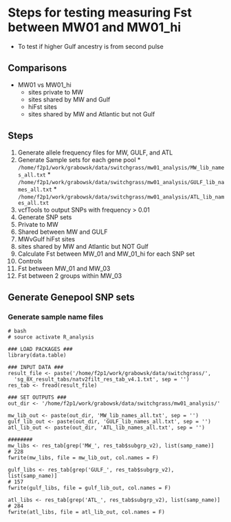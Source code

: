 # Steps for testing measuring Fst between MW01 and MW01_hi
* To test if higher Gulf ancestry is from second pulse

## Comparisons
* MW01 vs MW01_hi
  * sites private to MW
  * sites shared by MW and Gulf
  * hiFst sites
  * sites shared by MW and Atlantic but not Gulf

## Steps
1. Generate allele frequency files for MW, GULF, and ATL
  1. Generate Sample sets for each gene pool
    * `/home/f2p1/work/grabowsk/data/switchgrass/mw01_analysis/MW_lib_names_all.txt`
    * `/home/f2p1/work/grabowsk/data/switchgrass/mw01_analysis/GULF_lib_names_all.txt`
    * `/home/f2p1/work/grabowsk/data/switchgrass/mw01_analysis/ATL_lib_names_all.txt`
  2. vcfTools to output SNPs with frequency > 0.01
2. Generate SNP sets
  1. Private to MW
  2. Shared between MW and GULF
  3. MWvGulf hiFst sites
  4. sites shared by MW and Atlantic but NOT Gulf
3. Calculate Fst between MW_01 and MW_01_hi for each SNP set
4. Controls
  1. Fst between MW_01 and MW_03
  2. Fst between 2 groups within MW_03

## Generate Genepool SNP sets
### Generate sample name files
```
# bash
# source activate R_analysis

### LOAD PACKAGES ###
library(data.table)

### INPUT DATA ###
result_file <- paste('/home/f2p1/work/grabowsk/data/switchgrass/', 
  'sg_8X_result_tabs/natv2filt_res_tab_v4.1.txt', sep = '')
res_tab <- fread(result_file)

### SET OUTPUTS ###
out_dir <- '/home/f2p1/work/grabowsk/data/switchgrass/mw01_analysis/'

mw_lib_out <- paste(out_dir, 'MW_lib_names_all.txt', sep = '')
gulf_lib_out <- paste(out_dir, 'GULF_lib_names_all.txt', sep = '')
atl_lib_out <- paste(out_dir, 'ATL_lib_names_all.txt', sep = '')

########
mw_libs <- res_tab[grep('MW_', res_tab$subgrp_v2), list(samp_name)]
# 228
fwrite(mw_libs, file = mw_lib_out, col.names = F)

gulf_libs <- res_tab[grep('GULF_', res_tab$subgrp_v2), list(samp_name)]
# 157
fwrite(gulf_libs, file = gulf_lib_out, col.names = F)

atl_libs <- res_tab[grep('ATL_', res_tab$subgrp_v2), list(samp_name)]
# 284
fwrite(atl_libs, file = atl_lib_out, col.names = F)

```

